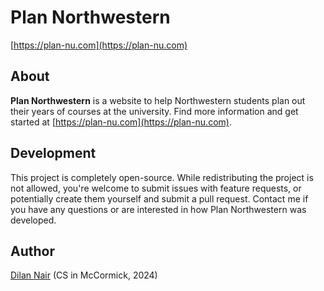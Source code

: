 # Plan Northwestern
[https://plan-nu.com](https://plan-nu.com)

## About
**Plan Northwestern** is a website to help Northwestern students plan out their years of courses at the university. Find more information and get started at [https://plan-nu.com](https://plan-nu.com).


## Development
This project is completely open-source. While redistributing the project is not allowed, you're welcome to submit issues with feature requests, or potentially create them yourself and submit a pull request. Contact me if you have any questions or are interested in how Plan Northwestern was developed.


## Author
[Dilan Nair](https://dilanxd.com) (CS in McCormick, 2024)
